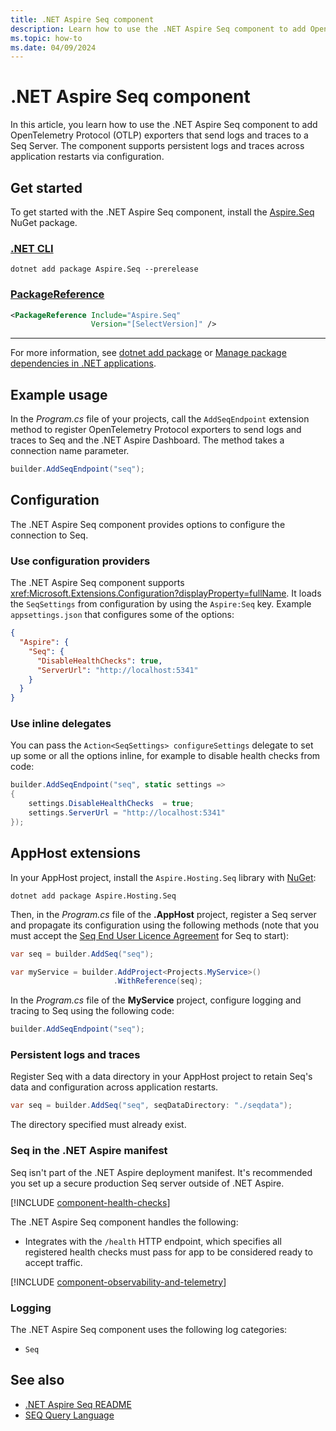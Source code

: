```yaml
---
title: .NET Aspire Seq component
description: Learn how to use the .NET Aspire Seq component to add OpenTelemetry Protocol (OTLP) exporters that send logs and traces to a Seq Server.
ms.topic: how-to
ms.date: 04/09/2024
---
```


# .NET Aspire Seq component

In this article, you learn how to use the .NET Aspire Seq component to add OpenTelemetry Protocol (OTLP) exporters that send logs and traces to a Seq Server. The component supports persistent logs and traces across application restarts via configuration.

## Get started

To get started with the .NET Aspire Seq component, install the [Aspire.Seq](https://www.nuget.org/packages/Aspire.Seq) NuGet package.

### [.NET CLI](#tab/dotnet-cli)

```dotnetcli
dotnet add package Aspire.Seq --prerelease
```

### [PackageReference](#tab/package-reference)

```xml
<PackageReference Include="Aspire.Seq"
                  Version="[SelectVersion]" />
```

---

For more information, see [dotnet add package](/dotnet/core/tools/dotnet-add-package) or [Manage package dependencies in .NET applications](/dotnet/core/tools/dependencies).

## Example usage

<!-- TODO: <xref:Microsoft.Extensions.Hosting.AspireSeqExtensions.AddSeqEndpoint%2A> -->

In the _Program.cs_ file of your projects, call the `AddSeqEndpoint` extension method to register OpenTelemetry Protocol exporters to send logs and traces to Seq and the .NET Aspire Dashboard. The method takes a connection name parameter.

```csharp
builder.AddSeqEndpoint("seq");
```

## Configuration

The .NET Aspire Seq component provides options to configure the connection to Seq.

### Use configuration providers

The .NET Aspire Seq component supports <xref:Microsoft.Extensions.Configuration?displayProperty=fullName>. It loads the `SeqSettings` from configuration by using the `Aspire:Seq` key. Example `appsettings.json` that configures some of the options:

```json
{
  "Aspire": {
    "Seq": {
      "DisableHealthChecks": true,
      "ServerUrl": "http://localhost:5341"
    }
  }
}
```

### Use inline delegates

You can pass the `Action<SeqSettings> configureSettings` delegate to set up some or all the options inline, for example to disable health checks from code:

```csharp
builder.AddSeqEndpoint("seq", static settings => 
{
    settings.DisableHealthChecks  = true;
    settings.ServerUrl = "http://localhost:5341"
});
```

## AppHost extensions

In your AppHost project, install the `Aspire.Hosting.Seq` library with [NuGet](https://www.nuget.org):

```dotnetcli
dotnet add package Aspire.Hosting.Seq
```

Then, in the _Program.cs_ file of the **.AppHost** project, register a Seq server and propagate its configuration using the following methods (note that you must accept the [Seq End User Licence Agreement](https://datalust.co/doc/eula-current.pdf) for Seq to start):

```csharp
var seq = builder.AddSeq("seq");

var myService = builder.AddProject<Projects.MyService>()
                       .WithReference(seq);
```

In the _Program.cs_ file of the **MyService** project, configure logging and tracing to Seq using the following code:

```csharp
builder.AddSeqEndpoint("seq");
```

### Persistent logs and traces

Register Seq with a data directory in your AppHost project to retain Seq's data and configuration across application restarts.

```csharp
var seq = builder.AddSeq("seq", seqDataDirectory: "./seqdata");
```

The directory specified must already exist.

### Seq in the .NET Aspire manifest

Seq isn't part of the .NET Aspire deployment manifest. It's recommended you set up a secure production Seq server outside of .NET Aspire.

[!INCLUDE [component-health-checks](../includes/component-health-checks.md)]

The .NET Aspire Seq component handles the following:

- Integrates with the `/health` HTTP endpoint, which specifies all registered health checks must pass for app to be considered ready to accept traffic.

[!INCLUDE [component-observability-and-telemetry](../includes/component-observability-and-telemetry.md)]

### Logging

The .NET Aspire Seq component uses the following log categories:

- `Seq`

## See also

- [.NET Aspire Seq README](https://github.com/dotnet/aspire/tree/main/src/Components/README.md)
- [SEQ Query Language](https://docs.datalust.co/docs/the-seq-query-language)
